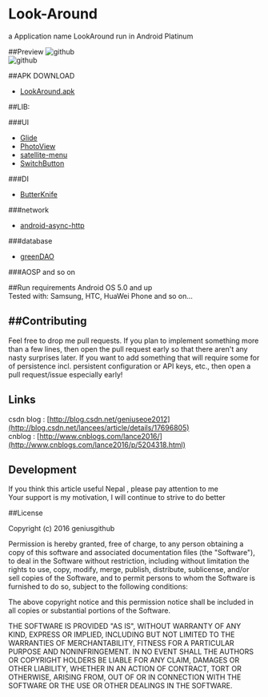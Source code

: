 Look-Around
===========

a Application name LookAround run in Android Platinum

##Preview
![github](https://github.com/geniusgithub/Look-Around/blob/master/storage/m1.jpg?raw=true "github")  
![github](https://github.com/geniusgithub/Look-Around/blob/master/storage/m2.jpg?raw=true "github")  

##APK DOWNLOAD
* [LookAround.apk](https://raw.githubusercontent.com/geniusgithub/Look-Around/master/storage/LookAround.apk)

##LIB:

###UI
* [Glide](https://github.com/bumptech/glide)
* [PhotoView](https://github.com/chrisbanes/PhotoView)
* [satellite-menu](https://github.com/geniusgithub/android-satellite-menu)
* [SwitchButton](https://github.com/Issacw0ng/SwitchButton)

###DI
* [ButterKnife](https://github.com/JakeWharton/butterknife)

###network
* [android-async-http](https://github.com/geniusgithub/android-async-http)

###database
* [greenDAO](https://github.com/greenrobot/greenDAO)

###AOSP and so on

##Run requirements
Android OS 5.0 and up<br />
Tested with: Samsung, HTC, HuaWei Phone and so on...

##Contributing
------------------------------
Feel free to drop me pull requests. If you plan to implement something more than a few lines, then open the pull request early so that there aren't any nasty surprises later.
If you want to add something that will require some for of persistence incl. persistent configuration or API keys, etc., then open a pull request/issue especially early!


## Links
csdn blog : [http://blog.csdn.net/geniuseoe2012](http://blog.csdn.net/lancees/article/details/17696805)<br /> 
cnblog : [http://www.cnblogs.com/lance2016/](http://www.cnblogs.com/lance2016/p/5204318.html)<br /> 


## Development
If you think this article useful Nepal , please pay attention to me<br />
Your support is my motivation, I will continue to strive to do better


##License

Copyright (c) 2016 geniusgithub

Permission is hereby granted, free of charge, to any person obtaining a copy of this software and associated documentation files (the "Software"), to deal in the Software without restriction, including without limitation the rights to use, copy, modify, merge, publish, distribute, sublicense, and/or sell copies of the Software, and to permit persons to whom the Software is furnished to do so, subject to the following conditions:

The above copyright notice and this permission notice shall be included in all copies or substantial portions of the Software.

THE SOFTWARE IS PROVIDED "AS IS", WITHOUT WARRANTY OF ANY KIND, EXPRESS OR IMPLIED, INCLUDING BUT NOT LIMITED TO THE WARRANTIES OF MERCHANTABILITY, FITNESS FOR A PARTICULAR PURPOSE AND NONINFRINGEMENT. IN NO EVENT SHALL THE AUTHORS OR COPYRIGHT HOLDERS BE LIABLE FOR ANY CLAIM, DAMAGES OR OTHER LIABILITY, WHETHER IN AN ACTION OF CONTRACT, TORT OR OTHERWISE, ARISING FROM, OUT OF OR IN CONNECTION WITH THE SOFTWARE OR THE USE OR OTHER DEALINGS IN THE SOFTWARE.
